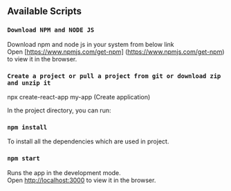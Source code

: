 
## Available Scripts



### `Download NPM and NODE JS`

Download npm and node js in your system from below link<br />
Open [https://www.npmjs.com/get-npm] (https://www.npmjs.com/get-npm) to view it in the browser.

### `Create a project or pull a project from git or download zip and unzip it`

npx create-react-app my-app (Create application)

In the project directory, you can run:

### `npm install`

To install all the dependencies which are used in project.

### `npm start`

Runs the app in the development mode.<br />
Open [http://localhost:3000](http://localhost:3000) to view it in the browser.

 